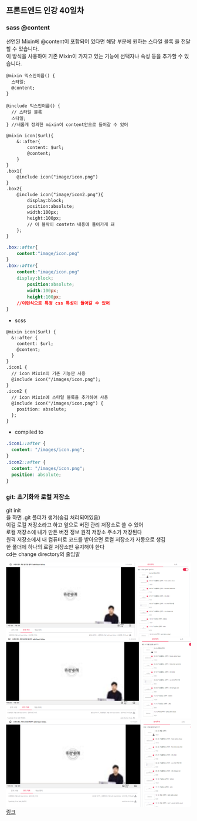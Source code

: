 ## 프론트엔드 인강 40일차

### sass @content

선언된 Mixin에 @content이 포함되어 있다면 해당 부분에 원하는 스타일 블록 을 전달할 수 있습니다.  
이 방식을 사용하여 기존 Mixin이 가지고 있는 기능에 선택자나 속성 등을 추가할 수 있습니다.

```
@mixin 믹스인이름() {
  스타일;
  @content;
}

@include 믹스인이름() {
  // 스타일 블록
  스타일;
} //새롭게 정의한 mixin이 content안으로 들어갈 수 있어
```

```
@mixin icon($url){
    &::after{
        content: $url;
        @content;
    }
}
.box1{
    @include icon("image/icon.png")
}
.box2{
    @include icon("image/icon2.png"){
        display:block;
        position:absolute;
        width:100px;
        height:100px;
        // 이 블락이 contetn 내용에 들어가게 돼
    };
}
```

```css
.box::after{
    content:"image/icon.png"
}
.box::after{
    content:"image/icon.png"
    display:block;
        position:absolute;
        width:100px;
        height:100px;
    //이런식으로 특정 css 특성이 들어갈 수 있어
}
```

- scss

```
@mixin icon($url) {
  &::after {
    content: $url;
    @content;
  }
}
.icon1 {
  // icon Mixin의 기존 기능만 사용
  @include icon("/images/icon.png");
}
.icon2 {
  // icon Mixin에 스타일 블록을 추가하여 사용
  @include icon("/images/icon.png") {
    position: absolute;
  };
}
```

- compiled to

```css
.icon1::after {
  content: "/images/icon.png";
}
.icon2::after {
  content: "/images/icon.png";
  position: absolute;
}
```

### git: 초기화와 로컬 저장소

git init  
을 하면 .git 폴더가 생겨(숨김 처리되어있음)  
이걸 로컬 저장소라고 하고 앞으로 버전 관리 저장소로 쓸 수 있어  
로컬 저장소에 내가 만든 버전 정보 원격 저장소 주소가 저장된다  
원격 저장소에서 내 컴퓨터로 코드를 받아오면 로컬 저장소가 자동으로 생김  
한 폴더에 하나의 로컬 저장소만 유지해야 한다  
cd는 change directory의 줄임말

![screenshot](./img/1027_1.PNG)
![screenshot](./img/1027_2.PNG)
![screenshot](./img/1027_3.PNG)
[링크](https://bit.ly/3m0t8GM)
